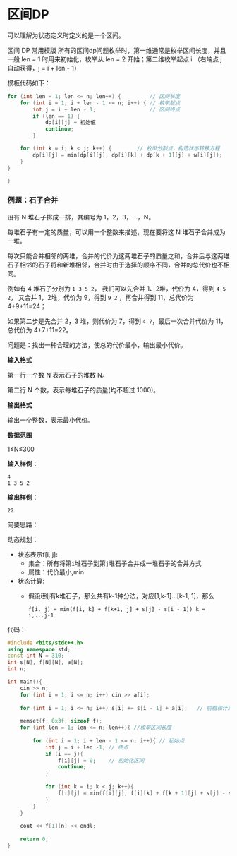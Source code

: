 # 区间DP

可以理解为状态定义时定义的是一个区间。

区间 DP 常用模版
所有的区间dp问题枚举时，第一维通常是枚举区间长度，并且一般 len = 1 时用来初始化，枚举从 len = 2 开始；第二维枚举起点 i （右端点 j 自动获得，j = i + len - 1）

模板代码如下：

```c++
for (int len = 1; len <= n; len++) {         // 区间长度
    for (int i = 1; i + len - 1 <= n; i++) { // 枚举起点
        int j = i + len - 1;                 // 区间终点
        if (len == 1) {
            dp[i][j] = 初始值
            continue;
		}

	for (int k = i; k < j; k++) {        // 枚举分割点，构造状态转移方程
		dp[i][j] = min(dp[i][j], dp[i][k] + dp[k + 1][j] + w[i][j]);
	}
}

}
```

### 例题：石子合并

设有 N 堆石子排成一排，其编号为 1，2，3，…，N。

每堆石子有一定的质量，可以用一个整数来描述，现在要将这 N 堆石子合并成为一堆。

每次只能合并相邻的两堆，合并的代价为这两堆石子的质量之和，合并后与这两堆石子相邻的石子将和新堆相邻，合并时由于选择的顺序不同，合并的总代价也不相同。

例如有 4 堆石子分别为 `1 3 5 2`， 我们可以先合并 1、2堆，代价为 4，得到 `4 5 2`， 又合并 1，2堆，代价为 9，得到 `9 2` ，再合并得到 11，总代价为 4+9+11=24；

如果第二步是先合并 2，3 堆，则代价为 7，得到 `4 7`，最后一次合并代价为 11，总代价为 4+7+11=22。

问题是：找出一种合理的方法，使总的代价最小，输出最小代价。

**输入格式**

第一行一个数 N 表示石子的堆数 N。

第二行 N 个数，表示每堆石子的质量(均不超过 1000)。

**输出格式**

输出一个整数，表示最小代价。

**数据范围**

1≤N≤300

**输入样例**：

```
4
1 3 5 2
```

**输出样例**：

```
22
```

简要思路：

动态规划：

- 状态表示f[i, j]:
  - 集合：所有将第`i`堆石子到第`j`堆石子合并成一堆石子的合并方式
  - 属性：代价最小,min
- 状态计算:
  - 假设i到j有k堆石子，那么共有k-1种分法，对应[1,k-1]...[k-1, 1]，那么
  
    ```
    f[i, j] = min(f[i, k] + f[k+1, j] + s[j] - s[i - 1]) k = i,...j-1
    ```
  
    

代码：

```c++
#include <bits/stdc++.h>
using namespace std;
const int N = 310;
int s[N], f[N][N], a[N];
int n;

int main(){
    cin >> n;
    for (int i = 1; i <= n; i++) cin >> a[i];
    
    for (int i = 1; i <= n; i++) s[i] += s[i - 1] + a[i];	// 前缀和计算区间值
    
    memset(f, 0x3f, sizeof f);
    for (int len = 1; len <= n; len++){	//枚举区间长度
        
        for (int i = 1; i + len - 1 <= n; i++){	// 起始点
            int j = i + len -1;	// 终点
            if (i == j){
                f[i][j] = 0;	// 初始化区间
                continue;
            }
            
            for (int k = i; k < j; k++){
                f[i][j] = min(f[i][j], f[i][k] + f[k + 1][j] + s[j] - s[i - 1]);
            }
        }
    }
    
    cout << f[1][n] << endl;
    
    return 0;
}
```

